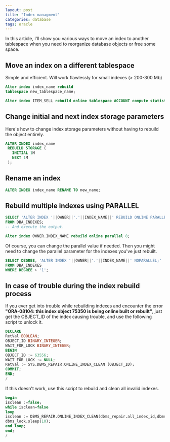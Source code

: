```yaml
---
layout: post
title: "Index managment"
categories: database
tags: oracle
---
```

In this article, I'll show you various ways to move an index to another tablespace when you need to reorganize database objects or free some space.

## Move an index on a different tablespace

Simple and efficient. Will work flawlessly for small indexes (> 200-300 Mb)

```sql
Alter index index_name rebuild
tablespace new_tablespace_name;

Alter index ITEM_SELL rebuild online tablespace ACCOUNT compute statistics;

```

## Change initial and next index storage parameters

Here's how to change index storage parameters without having to rebuild the object entirely.

```sql
ALTER INDEX index_name
 REBUILD STORAGE (
   INITIAL 1M
   NEXT 1M
 );
```

## Rename an index

```sql
ALTER INDEX index_name RENAME TO new_name;
```

## Rebuild multiple indexes using PARALLEL

```sql
SELECT 'ALTER INDEX '||OWNER||'.'||INDEX_NAME||' REBUILD ONLINE PARALLEL 8;'
FROM DBA_INDEXES;
-- And execute the output.

Alter index OWNER.INDEX_NAME rebuild online parallel 8;
```

Of course, you can change the parallel value if needed.
Then you might need to change the parallel parameter for the indexes you've just rebuilt.

```sql
SELECT DEGREE, 'ALTER INDEX '||OWNER||'.'||INDEX_NAME||' NOPARALLEL;'
FROM DBA_INDEXES
WHERE DEGREE > '1';
```

## In case of trouble during the index rebuild process

If you ever get into trouble while rebuilding indexes and encounter the error **"ORA-08104: this index object 75350 is being online built or rebuilt"**, just get the OBJECT_ID of the index causing trouble, and use the following script to unlock it.

```sql
DECLARE
RetVal BOOLEAN;
OBJECT_ID BINARY_INTEGER;
WAIT_FOR_LOCK BINARY_INTEGER;
BEGIN
OBJECT_ID := 63556;
WAIT_FOR_LOCK := NULL;
RetVal := SYS.DBMS_REPAIR.ONLINE_INDEX_CLEAN (OBJECT_ID);
COMMIT;
END;
/
```

If this doesn't work, use this script to rebuild and clean all invalid indexes.

```sql
begin
isclean :=false;
while isclean=false
loop
isclean := DBMS_REPAIR.ONLINE_INDEX_CLEAN(dbms_repair.all_index_id,dbms_repair.lock_wait);
dbms_lock.sleep(10);
end loop;
end;
/
```
